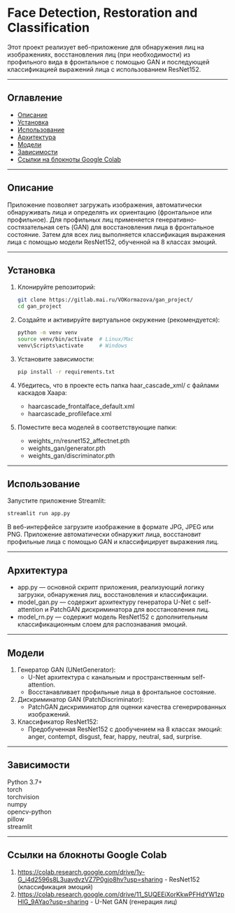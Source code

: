 # Face Detection, Restoration and Classification

Этот проект реализует веб-приложение для обнаружения лиц на изображениях, восстановления лиц (при необходимости)
из профильного вида в фронтальное с помощью GAN и последующей классификацией выражений лица с использованием ResNet152.

---

## Оглавление

- [Описание](#описание)
- [Установка](#установка)
- [Использование](#использование)
- [Архитектура](#архитектура)
- [Модели](#модели)
- [Зависимости](#зависимости)
- [Ссылки на блокноты Google Colab](#СсылкинаблокнотыGoogleColab)

---

## Описание

Приложение позволяет загружать изображения, автоматически обнаруживать лица и определять их ориентацию (фронтальное или
профильное). Для профильных лиц применяется генеративно-состязательная сеть (GAN) для восстановления лица в фронтальное
состояние. Затем для всех лиц выполняется классификация выражения лица с помощью модели ResNet152, обученной на 8 классах
эмоций.

---

## Установка

1. Клонируйте репозиторий:
   ```bash
   git clone https://gitlab.mai.ru/VOKormazova/gan_project/
   cd gan_project
   
2. Создайте и активируйте виртуальное окружение (рекомендуется):
   ```bash
   python -m venv venv
   source venv/bin/activate  # Linux/Mac
   venv\Scripts\activate     # Windows
   
3. Установите зависимости:
   ```bash
   pip install -r requirements.txt
   
4. Убедитесь, что в проекте есть папка haar_cascade_xml/ с файлами каскадов Хаара:
   - haarcascade_frontalface_default.xml
   - haarcascade_profileface.xml

5. Поместите веса моделей в соответствующие папки:
   - weights_rn/resnet152_affectnet.pth
   - weights_gan/generator.pth
   - weights_gan/discriminator.pth


---

## Использование

Запустите приложение Streamlit:
   ```bash
   streamlit run app.py
   ```


В веб-интерфейсе загрузите изображение в формате JPG, JPEG или PNG. Приложение автоматически обнаружит лица,
восстановит профильные лица с помощью GAN и классифицирует выражения лиц.


---

## Архитектура

   - app.py — основной скрипт приложения, реализующий логику загрузки, обнаружения лиц, восстановления и классификации.
   - model_gan.py — содержит архитектуру генератора U-Net с self-attention и PatchGAN дискриминатора для восстановления
     лиц.
   - model_rn.py — содержит модель ResNet152 с дополнительным классификационным слоем для распознавания эмоций.


---

## Модели

1. Генератор GAN (UNetGenerator):
   - U-Net архитектура с канальным и пространственным self-attention.
   - Восстанавливает профильные лица в фронтальное состояние.
2. Дискриминатор GAN (PatchDiscriminator):
   - PatchGAN дискриминатор для оценки качества сгенерированных изображений.
3. Классификатор ResNet152:
   - Предобученная ResNet152 с дообучением на 8 классах эмоций:
       anger, contempt, disgust, fear, happy, neutral, sad, surprise.


---

## Зависимости

Python 3.7+  
torch  
torchvision  
numpy  
opencv-python  
pillow  
streamlit  

---

## Ссылки на блокноты Google Colab

1. https://colab.research.google.com/drive/1y-G_i4d2596s8L3uaydvzVZ7P0gjo8hv?usp=sharing - ResNet152 (классификация эмоций)
2. https://colab.research.google.com/drive/11_SUQEEiXorKkwPFHdYW1zpHlG_9AYao?usp=sharing - U-Net GAN (генерация лиц)
